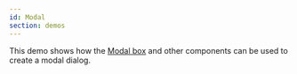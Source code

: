 ```yaml
---
id: Modal
section: demos
---
```

This demo shows how the [Modal box](/documentation/core/components/modalbox) and other components can be used to create a modal dialog.
